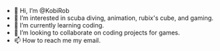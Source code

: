 - 👋 Hi, I’m @KobiRob
- 👀 I’m interested in scuba diving, animation, rubix's cube, and gaming.
- 🌱 I’m currently learning coding.
- 💞️ I’m looking to collaborate on coding projects for games.
- 📫 How to reach me my email.

<!---
KobiRob/KobiRob is a ✨ special ✨ repository because its `README.md` (this file) appears on your GitHub profile.
You can click the Preview link to take a look at your changes.
--->
